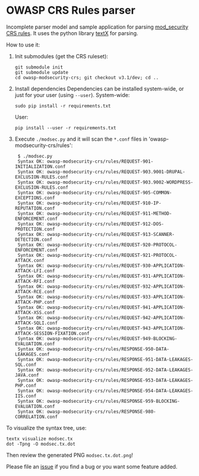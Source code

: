 # OWASP CRS Rules parser

Incomplete parser model and sample application for parsing [mod_security CRS rules](https://github.com/SpiderLabs/owasp-modsecurity-crs/). It uses the python library [textX](http://www.igordejanovic.net/textX/) for parsing.

How to use it:
1. Init submodules (get the CRS ruleset):
    ```
    git submodule init
    git submodule update
    cd owasp-modsecurity-crs; git checkout v3.1/dev; cd ..
    ```
1. Install dependencies
    Dependencies can be installed system-wide, or just for your user (using `--user`).
    System-wide:
    ```
    sudo pip install -r requirements.txt
    ```
    User:
    ```
    pip install --user -r requirements.txt
    ```
1. Execute `./modsec.py` and it will scan the `*.conf` files in 'owasp-modsecurity-crs/rules':
   ```
    $ ./modsec.py
    Syntax OK: owasp-modsecurity-crs/rules/REQUEST-901-INITIALIZATION.conf
    Syntax OK: owasp-modsecurity-crs/rules/REQUEST-903.9001-DRUPAL-EXCLUSION-RULES.conf
    Syntax OK: owasp-modsecurity-crs/rules/REQUEST-903.9002-WORDPRESS-EXCLUSION-RULES.conf
    Syntax OK: owasp-modsecurity-crs/rules/REQUEST-905-COMMON-EXCEPTIONS.conf
    Syntax OK: owasp-modsecurity-crs/rules/REQUEST-910-IP-REPUTATION.conf
    Syntax OK: owasp-modsecurity-crs/rules/REQUEST-911-METHOD-ENFORCEMENT.conf
    Syntax OK: owasp-modsecurity-crs/rules/REQUEST-912-DOS-PROTECTION.conf
    Syntax OK: owasp-modsecurity-crs/rules/REQUEST-913-SCANNER-DETECTION.conf
    Syntax OK: owasp-modsecurity-crs/rules/REQUEST-920-PROTOCOL-ENFORCEMENT.conf
    Syntax OK: owasp-modsecurity-crs/rules/REQUEST-921-PROTOCOL-ATTACK.conf
    Syntax OK: owasp-modsecurity-crs/rules/REQUEST-930-APPLICATION-ATTACK-LFI.conf
    Syntax OK: owasp-modsecurity-crs/rules/REQUEST-931-APPLICATION-ATTACK-RFI.conf
    Syntax OK: owasp-modsecurity-crs/rules/REQUEST-932-APPLICATION-ATTACK-RCE.conf
    Syntax OK: owasp-modsecurity-crs/rules/REQUEST-933-APPLICATION-ATTACK-PHP.conf
    Syntax OK: owasp-modsecurity-crs/rules/REQUEST-941-APPLICATION-ATTACK-XSS.conf
    Syntax OK: owasp-modsecurity-crs/rules/REQUEST-942-APPLICATION-ATTACK-SQLI.conf
    Syntax OK: owasp-modsecurity-crs/rules/REQUEST-943-APPLICATION-ATTACK-SESSION-FIXATION.conf
    Syntax OK: owasp-modsecurity-crs/rules/REQUEST-949-BLOCKING-EVALUATION.conf
    Syntax OK: owasp-modsecurity-crs/rules/RESPONSE-950-DATA-LEAKAGES.conf
    Syntax OK: owasp-modsecurity-crs/rules/RESPONSE-951-DATA-LEAKAGES-SQL.conf
    Syntax OK: owasp-modsecurity-crs/rules/RESPONSE-952-DATA-LEAKAGES-JAVA.conf
    Syntax OK: owasp-modsecurity-crs/rules/RESPONSE-953-DATA-LEAKAGES-PHP.conf
    Syntax OK: owasp-modsecurity-crs/rules/RESPONSE-954-DATA-LEAKAGES-IIS.conf
    Syntax OK: owasp-modsecurity-crs/rules/RESPONSE-959-BLOCKING-EVALUATION.conf
    Syntax OK: owasp-modsecurity-crs/rules/RESPONSE-980-CORRELATION.conf
    ```

To visualize the syntax tree, use:
```
textx visualize modsec.tx
dot -Tpng -O modsec.tx.dot
```
Then review the generated PNG `modsec.tx.dot.png`!

Please file an [issue](https://github.com/fzipi/secrules-parser/issues) if you find a bug or you want some feature added.
